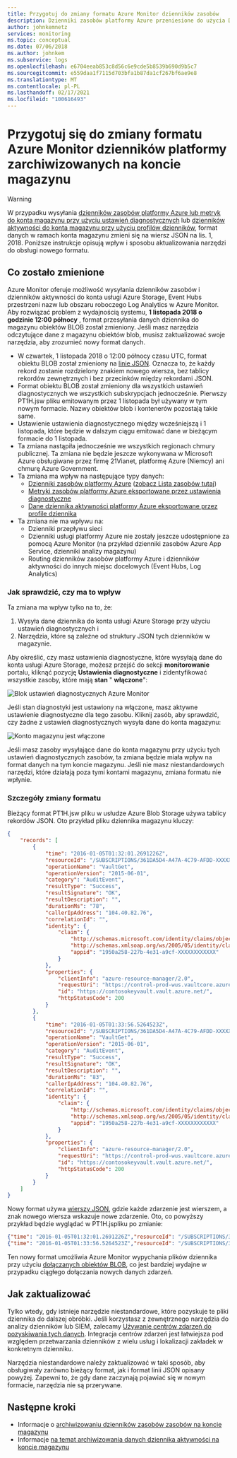 ```yaml
---
title: Przygotuj do zmiany formatu Azure Monitor dzienników zasobów
description: Dzienniki zasobów platformy Azure przeniesione do użycia Dołącz obiekty blob 1 listopada 2018.
author: johnkemnetz
services: monitoring
ms.topic: conceptual
ms.date: 07/06/2018
ms.author: johnkem
ms.subservice: logs
ms.openlocfilehash: e6704eeab853c8d56c6e9cde5b8539b690d9b5c7
ms.sourcegitcommit: e559daa1f7115d703bfa1b87da1cf267bf6ae9e8
ms.translationtype: MT
ms.contentlocale: pl-PL
ms.lasthandoff: 02/17/2021
ms.locfileid: "100616493"
---
```

# <a name="prepare-for-format-change-to-azure-monitor-platform-logs-archived-to-a-storage-account"></a>Przygotuj się do zmiany formatu Azure Monitor dzienników platformy zarchiwizowanych na koncie magazynu

> [!WARNING]
> W przypadku wysyłania [dzienników zasobów platformy Azure lub metryk do konta magazynu przy użyciu ustawień diagnostycznych](./resource-logs.md#send-to-azure-storage) lub [dzienników aktywności do konta magazynu przy użyciu profilów dzienników](./resource-logs.md#send-to-azure-storage), format danych w ramach konta magazynu zmieni się na wiersz JSON na lis. 1, 2018. Poniższe instrukcje opisują wpływ i sposobu aktualizowania narzędzi do obsługi nowego formatu.
>

## <a name="what-changed"></a>Co zostało zmienione

Azure Monitor oferuje możliwość wysyłania dzienników zasobów i dzienników aktywności do konta usługi Azure Storage, Event Hubs przestrzeni nazw lub obszaru roboczego Log Analytics w Azure Monitor. Aby rozwiązać problem z wydajnością systemu, **1 listopada 2018 o godzinie 12:00 północy** , format przesyłania danych dziennika do magazynu obiektów BLOB został zmieniony. Jeśli masz narzędzia odczytujące dane z magazynu obiektów blob, musisz zaktualizować swoje narzędzia, aby zrozumieć nowy format danych.

* W czwartek, 1 listopada 2018 o 12:00 północy czasu UTC, format obiektu BLOB został zmieniony na [linie JSON](http://jsonlines.org/). Oznacza to, że każdy rekord zostanie rozdzielony znakiem nowego wiersza, bez tablicy rekordów zewnętrznych i bez przecinków między rekordami JSON.
* Format obiektu BLOB został zmieniony dla wszystkich ustawień diagnostycznych we wszystkich subskrypcjach jednocześnie. Pierwszy PT1H.jsw pliku emitowanym przez 1 listopada był używany w tym nowym formacie. Nazwy obiektów blob i kontenerów pozostają takie same.
* Ustawienie ustawienia diagnostycznego między wcześniejszą i 1 listopada, które będzie w dalszym ciągu emitować dane w bieżącym formacie do 1 listopada.
* Ta zmiana nastąpiła jednocześnie we wszystkich regionach chmury publicznej. Ta zmiana nie będzie jeszcze wykonywana w Microsoft Azure obsługiwane przez firmę 21Vianet, platformę Azure (Niemcy) ani chmurę Azure Government.
* Ta zmiana ma wpływ na następujące typy danych:
  * [Dzienniki zasobów platformy Azure](./resource-logs.md#send-to-azure-storage) ([zobacz Lista zasobów tutaj](./resource-logs-schema.md))
  * [Metryki zasobów platformy Azure eksportowane przez ustawienia diagnostyczne](../essentials/diagnostic-settings.md)
  * [Dane dziennika aktywności platformy Azure eksportowane przez profile dziennika](./activity-log.md)
* Ta zmiana nie ma wpływu na:
  * Dzienniki przepływu sieci
  * Dzienniki usługi platformy Azure nie zostały jeszcze udostępnione za pomocą Azure Monitor (na przykład dzienniki zasobów Azure App Service, dzienniki analizy magazynu)
  * Routing dzienników zasobów platformy Azure i dzienników aktywności do innych miejsc docelowych (Event Hubs, Log Analytics)

### <a name="how-to-see-if-you-are-impacted"></a>Jak sprawdzić, czy ma to wpływ

Ta zmiana ma wpływ tylko na to, że:
1. Wysyła dane dziennika do konta usługi Azure Storage przy użyciu ustawień diagnostycznych i
2. Narzędzia, które są zależne od struktury JSON tych dzienników w magazynie.
 
Aby określić, czy masz ustawienia diagnostyczne, które wysyłają dane do konta usługi Azure Storage, możesz przejść do sekcji **monitorowanie** portalu, kliknąć pozycję **Ustawienia diagnostyczne** i zidentyfikować wszystkie zasoby, które mają **stan** " **włączone**":

![Blok ustawień diagnostycznych Azure Monitor](media/resource-logs-blob-format/portal-diag-settings.png)

Jeśli stan diagnostyki jest ustawiony na włączone, masz aktywne ustawienie diagnostyczne dla tego zasobu. Kliknij zasób, aby sprawdzić, czy żadne z ustawień diagnostycznych wysyła dane do konta magazynu:

![Konto magazynu jest włączone](media/resource-logs-blob-format/portal-storage-enabled.png)

Jeśli masz zasoby wysyłające dane do konta magazynu przy użyciu tych ustawień diagnostycznych zasobów, ta zmiana będzie miała wpływ na format danych na tym koncie magazynu. Jeśli nie masz niestandardowych narzędzi, które działają poza tymi kontami magazynu, zmiana formatu nie wpłynie.

### <a name="details-of-the-format-change"></a>Szczegóły zmiany formatu

Bieżący format PT1H.jsw pliku w usłudze Azure Blob Storage używa tablicy rekordów JSON. Oto przykład pliku dziennika magazynu kluczy:

```json
{
    "records": [
        {
            "time": "2016-01-05T01:32:01.2691226Z",
            "resourceId": "/SUBSCRIPTIONS/361DA5D4-A47A-4C79-AFDD-XXXXXXXXXXXX/RESOURCEGROUPS/CONTOSOGROUP/PROVIDERS/MICROSOFT.KEYVAULT/VAULTS/CONTOSOKEYVAULT",
            "operationName": "VaultGet",
            "operationVersion": "2015-06-01",
            "category": "AuditEvent",
            "resultType": "Success",
            "resultSignature": "OK",
            "resultDescription": "",
            "durationMs": "78",
            "callerIpAddress": "104.40.82.76",
            "correlationId": "",
            "identity": {
                "claim": {
                    "http://schemas.microsoft.com/identity/claims/objectidentifier": "d9da5048-2737-4770-bd64-XXXXXXXXXXXX",
                    "http://schemas.xmlsoap.org/ws/2005/05/identity/claims/upn": "live.com#username@outlook.com",
                    "appid": "1950a258-227b-4e31-a9cf-XXXXXXXXXXXX"
                }
            },
            "properties": {
                "clientInfo": "azure-resource-manager/2.0",
                "requestUri": "https://control-prod-wus.vaultcore.azure.net/subscriptions/361da5d4-a47a-4c79-afdd-XXXXXXXXXXXX/resourcegroups/contosoresourcegroup/providers/Microsoft.KeyVault/vaults/contosokeyvault?api-version=2015-06-01",
                "id": "https://contosokeyvault.vault.azure.net/",
                "httpStatusCode": 200
            }
        },
        {
            "time": "2016-01-05T01:33:56.5264523Z",
            "resourceId": "/SUBSCRIPTIONS/361DA5D4-A47A-4C79-AFDD-XXXXXXXXXXXX/RESOURCEGROUPS/CONTOSOGROUP/PROVIDERS/MICROSOFT.KEYVAULT/VAULTS/CONTOSOKEYVAULT",
            "operationName": "VaultGet",
            "operationVersion": "2015-06-01",
            "category": "AuditEvent",
            "resultType": "Success",
            "resultSignature": "OK",
            "resultDescription": "",
            "durationMs": "83",
            "callerIpAddress": "104.40.82.76",
            "correlationId": "",
            "identity": {
                "claim": {
                    "http://schemas.microsoft.com/identity/claims/objectidentifier": "d9da5048-2737-4770-bd64-XXXXXXXXXXXX",
                    "http://schemas.xmlsoap.org/ws/2005/05/identity/claims/upn": "live.com#username@outlook.com",
                    "appid": "1950a258-227b-4e31-a9cf-XXXXXXXXXXXX"
                }
            },
            "properties": {
                "clientInfo": "azure-resource-manager/2.0",
                "requestUri": "https://control-prod-wus.vaultcore.azure.net/subscriptions/361da5d4-a47a-4c79-afdd-XXXXXXXXXXXX/resourcegroups/contosoresourcegroup/providers/Microsoft.KeyVault/vaults/contosokeyvault?api-version=2015-06-01",
                "id": "https://contosokeyvault.vault.azure.net/",
                "httpStatusCode": 200
            }
        }
    ]
}
```

Nowy format używa [wierszy JSON](http://jsonlines.org/), gdzie każde zdarzenie jest wierszem, a znak nowego wiersza wskazuje nowe zdarzenie. Oto, co powyższy przykład będzie wyglądać w PT1H.jspliku po zmianie:

```json
{"time": "2016-01-05T01:32:01.2691226Z","resourceId": "/SUBSCRIPTIONS/361DA5D4-A47A-4C79-AFDD-XXXXXXXXXXXX/RESOURCEGROUPS/CONTOSOGROUP/PROVIDERS/MICROSOFT.KEYVAULT/VAULTS/CONTOSOKEYVAULT","operationName": "VaultGet","operationVersion": "2015-06-01","category": "AuditEvent","resultType": "Success","resultSignature": "OK","resultDescription": "","durationMs": "78","callerIpAddress": "104.40.82.76","correlationId": "","identity": {"claim": {"http://schemas.microsoft.com/identity/claims/objectidentifier": "d9da5048-2737-4770-bd64-XXXXXXXXXXXX","http://schemas.xmlsoap.org/ws/2005/05/identity/claims/upn": "live.com#username@outlook.com","appid": "1950a258-227b-4e31-a9cf-XXXXXXXXXXXX"}},"properties": {"clientInfo": "azure-resource-manager/2.0","requestUri": "https://control-prod-wus.vaultcore.azure.net/subscriptions/361da5d4-a47a-4c79-afdd-XXXXXXXXXXXX/resourcegroups/contosoresourcegroup/providers/Microsoft.KeyVault/vaults/contosokeyvault?api-version=2015-06-01","id": "https://contosokeyvault.vault.azure.net/","httpStatusCode": 200}}
{"time": "2016-01-05T01:33:56.5264523Z","resourceId": "/SUBSCRIPTIONS/361DA5D4-A47A-4C79-AFDD-XXXXXXXXXXXX/RESOURCEGROUPS/CONTOSOGROUP/PROVIDERS/MICROSOFT.KEYVAULT/VAULTS/CONTOSOKEYVAULT","operationName": "VaultGet","operationVersion": "2015-06-01","category": "AuditEvent","resultType": "Success","resultSignature": "OK","resultDescription": "","durationMs": "83","callerIpAddress": "104.40.82.76","correlationId": "","identity": {"claim": {"http://schemas.microsoft.com/identity/claims/objectidentifier": "d9da5048-2737-4770-bd64-XXXXXXXXXXXX","http://schemas.xmlsoap.org/ws/2005/05/identity/claims/upn": "live.com#username@outlook.com","appid": "1950a258-227b-4e31-a9cf-XXXXXXXXXXXX"}},"properties": {"clientInfo": "azure-resource-manager/2.0","requestUri": "https://control-prod-wus.vaultcore.azure.net/subscriptions/361da5d4-a47a-4c79-afdd-XXXXXXXXXXXX/resourcegroups/contosoresourcegroup/providers/Microsoft.KeyVault/vaults/contosokeyvault?api-version=2015-06-01","id": "https://contosokeyvault.vault.azure.net/","httpStatusCode": 200}}
```

Ten nowy format umożliwia Azure Monitor wypychania plików dziennika przy użyciu [dołączanych obiektów BLOB](/rest/api/storageservices/understanding-block-blobs--append-blobs--and-page-blobs#about-append-blobs), co jest bardziej wydajne w przypadku ciągłego dołączania nowych danych zdarzeń.

## <a name="how-to-update"></a>Jak zaktualizować

Tylko wtedy, gdy istnieje narzędzie niestandardowe, które pozyskuje te pliki dziennika do dalszej obróbki. Jeśli korzystasz z zewnętrznego narzędzia do analizy dzienników lub SIEM, zalecamy [Używanie centrów zdarzeń do pozyskiwania tych danych](https://azure.microsoft.com/blog/use-azure-monitor-to-integrate-with-siem-tools/). Integracja centrów zdarzeń jest łatwiejsza pod względem przetwarzania dzienników z wielu usług i lokalizacji zakładek w konkretnym dzienniku.

Narzędzia niestandardowe należy zaktualizować w taki sposób, aby obsługiwały zarówno bieżący format, jak i format linii JSON opisany powyżej. Zapewni to, że gdy dane zaczynają pojawiać się w nowym formacie, narzędzia nie są przerywane.

## <a name="next-steps"></a>Następne kroki

* Informacje o [archiwizowaniu dzienników zasobów zasobów na koncie magazynu](./resource-logs.md#send-to-azure-storage)
* Informacje [na temat archiwizowania danych dziennika aktywności na koncie magazynu](./activity-log.md#legacy-collection-methods)
